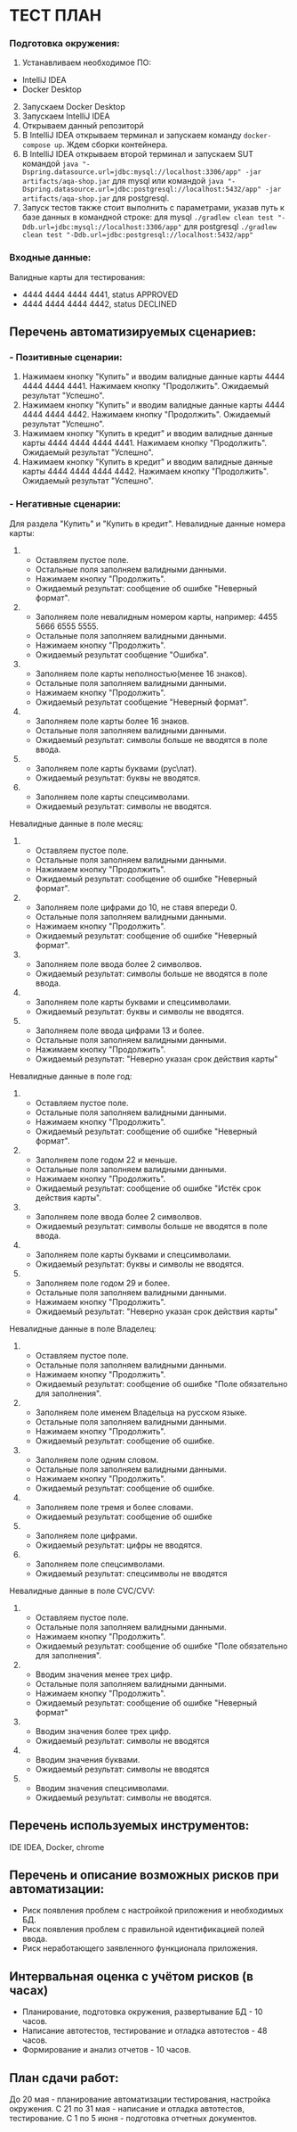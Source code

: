 # ТЕСТ ПЛАН

### Подготовка окружения:

1. Устанавливаем необходимое ПО:
- IntelliJ IDEA
- Docker Desktop
2. Запускаем Docker Desktop
3. Запускаем IntelliJ IDEA
4. Открываем данный репозиторй
5. В IntelliJ IDEA открываем терминал и запускаем команду `docker-compose up`. Ждем сборки контейнера.
6. В IntelliJ IDEA открываем второй терминал и запускаем SUT командой `java "-Dspring.datasource.url=jdbc:mysql://localhost:3306/app" -jar artifacts/aqa-shop.jar` для mysql или командой `java "-Dspring.datasource.url=jdbc:postgresql://localhost:5432/app" -jar artifacts/aqa-shop.jar` для postgresql.
7. Запуск тестов также стоит выполнить с параметрами, указав путь к базе данных в командной строке:
   для mysql `./gradlew clean test "-Ddb.url=jdbc:mysql://localhost:3306/app"`
   для postgresql `./gradlew clean test "-Ddb.url=jdbc:postgresql://localhost:5432/app"`

### Входные данные:

Валидные карты для тестирования:

- 4444 4444 4444 4441, status APPROVED
- 4444 4444 4444 4442, status DECLINED

## Перечень автоматизируемых сценариев:

### - Позитивные сценарии:
1. Нажимаем кнопку "Купить" и вводим валидные данные карты 4444 4444 4444 4441. Нажимаем кнопку "Продолжить". Ожидаемый результат "Успешно".
2. Нажимаем кнопку "Купить" и вводим валидные данные карты 4444 4444 4444 4442. Нажимаем кнопку "Продолжить". Ожидаемый результат "Успешно".
3. Нажимаем кнопку "Купить в кредит" и вводим валидные данные карты 4444 4444 4444 4441. Нажимаем кнопку "Продолжить". Ожидаемый результат "Успешно".
4. Нажимаем кнопку "Купить в кредит" и вводим валидные данные карты 4444 4444 4444 4442. Нажимаем кнопку "Продолжить". Ожидаемый результат "Успешно".

### - Негативные сценарии:
Для раздела "Купить" и "Купить в кредит".
Невалидные данные номера карты:
1. - Оставляем пустое поле.
   - Остальные поля заполняем валидными данными.
   - Нажимаем кнопку "Продолжить".
   - Ожидаемый результат: сообщение об ошибке "Неверный формат".
2. - Заполняем поле невалидным номером карты, например: 4455 5666 6555 5555.
   - Остальные поля заполняем валидными данными.
   - Нажимаем кнопку "Продолжить".
   - Ожидаемый результат сообщение "Ошибка".
3. - Заполняем поле карты неполностью(менее 16 знаков).
   - Остальные поля заполняем валидными данными.
   - Нажимаем кнопку "Продолжить".
   - Ожидаемый результат сообщение "Неверный формат".
4. - Заполняем поле карты более 16 знаков.
   - Остальные поля заполняем валидными данными.
   - Ожидаемый результат: символы больше не вводятся в поле ввода.
5. - Заполняем поле карты буквами (рус\лат).
   - Ожидаемый результат: буквы не вводятся.
6. - Заполняем поле карты спецсимволами.
   - Ожидаемый результат: символы не вводятся.

Невалидные данные в поле месяц:
1. - Оставляем пустое поле.
   - Остальные поля заполняем валидными данными.
   - Нажимаем кнопку "Продолжить".
   - Ожидаемый результат: сообщение об ошибке "Неверный формат".
2. - Заполняем поле цифрами до 10, не ставя впереди 0.
   - Остальные поля заполняем валидными данными.
   - Нажимаем кнопку "Продолжить".
   - Ожидаемый результат: сообщение об ошибке "Неверный формат".
3. - Заполняем поле ввода более 2 символвов.
   - Ожидаемый результат: символы больше не вводятся в поле ввода.
4. - Заполняем поле карты буквами и спецсимволами.
   - Ожидаемый результат: буквы и символы не вводятся.
5. - Заполняем поле ввода цифрами 13 и более.
   - Остальные поля заполняем валидными данными.
   - Нажимаем кнопку "Продолжить".
   - Ожидаемый результат: "Неверно указан срок действия карты"

Невалидные данные в поле год:
1. - Оставляем пустое поле.
   - Остальные поля заполняем валидными данными.
   - Нажимаем кнопку "Продолжить".
   - Ожидаемый результат: сообщение об ошибке "Неверный формат".
2. - Заполняем поле годом 22 и меньше.
   - Остальные поля заполняем валидными данными.
   - Нажимаем кнопку "Продолжить".
   - Ожидаемый результат: сообщение об ошибке "Истёк срок действия карты".
3. - Заполняем поле ввода более 2 символвов.
   - Ожидаемый результат: символы больше не вводятся в поле ввода.
4. - Заполняем поле карты буквами и спецсимволами.
   - Ожидаемый результат: буквы и символы не вводятся.
5. - Заполняем поле годом 29 и более.
   - Остальные поля заполняем валидными данными.
   - Нажимаем кнопку "Продолжить".
   - Ожидаемый результат: "Неверно указан срок действия карты"

Невалидные данные в поле Владелец:
1. - Оставляем пустое поле.
   - Остальные поля заполняем валидными данными.
   - Нажимаем кнопку "Продолжить".
   - Ожидаемый результат: сообщение об ошибке "Поле обязательно для заполнения".
2. - Заполняем поле именем Владельца на русском языке.
   - Остальные поля заполняем валидными данными.
   - Нажимаем кнопку "Продолжить".
   - Ожидаемый результат: сообщение об ошибке.
3. - Заполняем поле одним словом.
   - Остальные поля заполняем валидными данными.
   - Нажимаем кнопку "Продолжить".
   - Ожидаемый результат: сообщение об ошибке.
4. - Заполняем поле тремя и более словами.
   - Ожидаемый результат: сообщение об ошибке
5. - Заполняем поле цифрами.
   - Ожидаемый результат: цифры не вводятся.
6. - Заполняем поле спецсимволами.
   - Ожидаемый результат: спецсимволы не вводятся

Невалидные данные в поле CVC/CVV:
1. - Оставляем пустое поле.
   - Остальные поля заполняем валидными данными.
   - Нажимаем кнопку "Продолжить".
   - Ожидаемый результат: сообщение об ошибке "Поле обязательно для заполнения".
2. - Вводим значения менее трех цифр.
   - Остальные поля заполняем валидными данными.
   - Нажимаем кнопку "Продолжить".
   - Ожидаемый результат: сообщение об ошибке "Неверный формат"
3. - Вводим значения более трех цифр.
   - Ожидаемый результат: символы не вводятся
4. - Вводим значения буквами.
   - Ожидаемый результат: символы не вводятся
5. - Вводим значения спецсимволами.
   - Ожидаемый результат: символы не вводятся.

## Перечень используемых инструментов:
IDE IDEA, Docker, chrome

## Перечень и описание возможных рисков при автоматизации:
- Риск появления проблем с настройкой приложения и необходимых БД.
- Риск появления проблем с правильной идентификацией полей ввода.
- Риск неработающего заявленного функционала приложения.

## Интервальная оценка с учётом рисков (в часах)
- Планирование, подготовка окружения, развертывание БД - 10 часов.
- Написание автотестов, тестирование и отладка автотестов - 48 часов.
- Формирование и анализ отчетов - 10 часов.

## План сдачи работ:
До 20 мая - планирование автоматизации тестирования, настройка окружения.
С 21 по 31 мая - написание и отладка автотестов, тестирование.
C 1 по 5 июня - подготовка отчетных документов.

